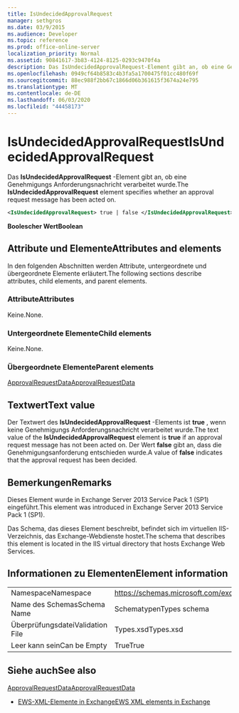 ```yaml
---
title: IsUndecidedApprovalRequest
manager: sethgros
ms.date: 03/9/2015
ms.audience: Developer
ms.topic: reference
ms.prod: office-online-server
localization_priority: Normal
ms.assetid: 90841617-3b83-4124-8125-0293c9470f4a
description: Das IsUndecidedApprovalRequest-Element gibt an, ob eine Genehmigungs Anforderungsnachricht verarbeitet wurde.
ms.openlocfilehash: 0949cf64b8583c4b3fa5a1700475f01cc480f69f
ms.sourcegitcommit: 88ec988f2bb67c1866d06b361615f3674a24e795
ms.translationtype: MT
ms.contentlocale: de-DE
ms.lasthandoff: 06/03/2020
ms.locfileid: "44458173"
---
```

# <a name="isundecidedapprovalrequest"></a><span data-ttu-id="99a3c-103">IsUndecidedApprovalRequest</span><span class="sxs-lookup"><span data-stu-id="99a3c-103">IsUndecidedApprovalRequest</span></span>

<span data-ttu-id="99a3c-104">Das **IsUndecidedApprovalRequest** -Element gibt an, ob eine Genehmigungs Anforderungsnachricht verarbeitet wurde.</span><span class="sxs-lookup"><span data-stu-id="99a3c-104">The **IsUndecidedApprovalRequest** element specifies whether an approval request message has been acted on.</span></span> 
  
```XML
<IsUndecidedApprovalRequest> true | false </IsUndecidedApprovalRequest>
```

 <span data-ttu-id="99a3c-105">**Boolescher Wert**</span><span class="sxs-lookup"><span data-stu-id="99a3c-105">**Boolean**</span></span>
## <a name="attributes-and-elements"></a><span data-ttu-id="99a3c-106">Attribute und Elemente</span><span class="sxs-lookup"><span data-stu-id="99a3c-106">Attributes and elements</span></span>

<span data-ttu-id="99a3c-107">In den folgenden Abschnitten werden Attribute, untergeordnete und übergeordnete Elemente erläutert.</span><span class="sxs-lookup"><span data-stu-id="99a3c-107">The following sections describe attributes, child elements, and parent elements.</span></span>
  
### <a name="attributes"></a><span data-ttu-id="99a3c-108">Attribute</span><span class="sxs-lookup"><span data-stu-id="99a3c-108">Attributes</span></span>

<span data-ttu-id="99a3c-109">Keine.</span><span class="sxs-lookup"><span data-stu-id="99a3c-109">None.</span></span>
  
### <a name="child-elements"></a><span data-ttu-id="99a3c-110">Untergeordnete Elemente</span><span class="sxs-lookup"><span data-stu-id="99a3c-110">Child elements</span></span>

<span data-ttu-id="99a3c-111">Keine.</span><span class="sxs-lookup"><span data-stu-id="99a3c-111">None.</span></span>
  
### <a name="parent-elements"></a><span data-ttu-id="99a3c-112">Übergeordnete Elemente</span><span class="sxs-lookup"><span data-stu-id="99a3c-112">Parent elements</span></span>

[<span data-ttu-id="99a3c-113">ApprovalRequestData</span><span class="sxs-lookup"><span data-stu-id="99a3c-113">ApprovalRequestData</span></span>](approvalrequestdata.md)
  
## <a name="text-value"></a><span data-ttu-id="99a3c-114">Textwert</span><span class="sxs-lookup"><span data-stu-id="99a3c-114">Text value</span></span>

<span data-ttu-id="99a3c-115">Der Textwert des **IsUndecidedApprovalRequest** -Elements ist **true** , wenn keine Genehmigungs Anforderungsnachricht verarbeitet wurde.</span><span class="sxs-lookup"><span data-stu-id="99a3c-115">The text value of the **IsUndecidedApprovalRequest** element is **true** if an approval request message has not been acted on.</span></span> <span data-ttu-id="99a3c-116">Der Wert **false** gibt an, dass die Genehmigungsanforderung entschieden wurde.</span><span class="sxs-lookup"><span data-stu-id="99a3c-116">A value of **false** indicates that the approval request has been decided.</span></span> 
  
## <a name="remarks"></a><span data-ttu-id="99a3c-117">Bemerkungen</span><span class="sxs-lookup"><span data-stu-id="99a3c-117">Remarks</span></span>

<span data-ttu-id="99a3c-118">Dieses Element wurde in Exchange Server 2013 Service Pack 1 (SP1) eingeführt.</span><span class="sxs-lookup"><span data-stu-id="99a3c-118">This element was introduced in Exchange Server 2013 Service Pack 1 (SP1).</span></span>
  
<span data-ttu-id="99a3c-119">Das Schema, das dieses Element beschreibt, befindet sich im virtuellen IIS-Verzeichnis, das Exchange-Webdienste hostet.</span><span class="sxs-lookup"><span data-stu-id="99a3c-119">The schema that describes this element is located in the IIS virtual directory that hosts Exchange Web Services.</span></span>
  
## <a name="element-information"></a><span data-ttu-id="99a3c-120">Informationen zu Elementen</span><span class="sxs-lookup"><span data-stu-id="99a3c-120">Element information</span></span>

|||
|:-----|:-----|
|<span data-ttu-id="99a3c-121">Namespace</span><span class="sxs-lookup"><span data-stu-id="99a3c-121">Namespace</span></span>  <br/> |https://schemas.microsoft.com/exchange/services/2006/types  <br/> |
|<span data-ttu-id="99a3c-122">Name des Schemas</span><span class="sxs-lookup"><span data-stu-id="99a3c-122">Schema Name</span></span>  <br/> |<span data-ttu-id="99a3c-123">Schematypen</span><span class="sxs-lookup"><span data-stu-id="99a3c-123">Types schema</span></span>  <br/> |
|<span data-ttu-id="99a3c-124">Überprüfungsdatei</span><span class="sxs-lookup"><span data-stu-id="99a3c-124">Validation File</span></span>  <br/> |<span data-ttu-id="99a3c-125">Types.xsd</span><span class="sxs-lookup"><span data-stu-id="99a3c-125">Types.xsd</span></span>  <br/> |
|<span data-ttu-id="99a3c-126">Leer kann sein</span><span class="sxs-lookup"><span data-stu-id="99a3c-126">Can be Empty</span></span>  <br/> |<span data-ttu-id="99a3c-127">True</span><span class="sxs-lookup"><span data-stu-id="99a3c-127">True</span></span>  <br/> |
   
## <a name="see-also"></a><span data-ttu-id="99a3c-128">Siehe auch</span><span class="sxs-lookup"><span data-stu-id="99a3c-128">See also</span></span>



[<span data-ttu-id="99a3c-129">ApprovalRequestData</span><span class="sxs-lookup"><span data-stu-id="99a3c-129">ApprovalRequestData</span></span>](approvalrequestdata.md)


- [<span data-ttu-id="99a3c-130">EWS-XML-Elemente in Exchange</span><span class="sxs-lookup"><span data-stu-id="99a3c-130">EWS XML elements in Exchange</span></span>](ews-xml-elements-in-exchange.md)

